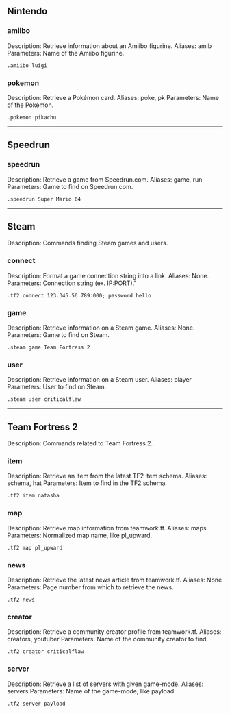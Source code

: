 ## Nintendo

### amiibo

Description: Retrieve information about an Amiibo figurine.
Aliases: amib
Parameters: Name of the Amiibo figurine.

```
.amiibo luigi
```

### pokemon

Description: Retrieve a Pokémon card.
Aliases: poke, pk
Parameters: Name of the Pokémon.

```
.pokemon pikachu
```

---

## Speedrun

### speedrun

Description: Retrieve a game from Speedrun.com.
Aliases: game, run
Parameters: Game to find on Speedrun.com.

```
.speedrun Super Mario 64
```

---

## Steam

Description: Commands finding Steam games and users.

### connect

Description: Format a game connection string into a link.
Aliases: None.
Parameters: Connection string (ex. IP:PORT)."

```
.tf2 connect 123.345.56.789:000; password hello
```

### game

Description: Retrieve information on a Steam game.
Aliases: None.
Parameters: Game to find on Steam.

```
.steam game Team Fortress 2
```

### user

Description: Retrieve information on a Steam user.
Aliases: player
Parameters: User to find on Steam.

```
.steam user criticalflaw
```

---

## Team Fortress 2

Description: Commands related to Team Fortress 2.

### item

Description: Retrieve an item from the latest TF2 item schema.
Aliases: schema, hat
Parameters: Item to find in the TF2 schema.

```
.tf2 item natasha
```

### map

Description: Retrieve map information from teamwork.tf.
Aliases: maps
Parameters: Normalized map name, like pl_upward.

```
.tf2 map pl_upward
```

### news

Description: Retrieve the latest news article from teamwork.tf.
Aliases: None
Parameters: Page number from which to retrieve the news.

```
.tf2 news
```

### creator

Description: Retrieve a community creator profile from teamwork.tf.
Aliases: creators, youtuber
Parameters: Name of the community creator to find.

```
.tf2 creator criticalflaw
```

### server

Description: Retrieve a list of servers with given game-mode.
Aliases: servers
Parameters: Name of the game-mode, like payload.

```
.tf2 server payload
```